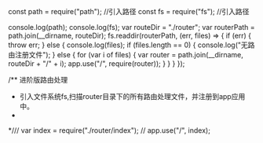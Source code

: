 const path = require("path"); //引入路径
const fs = require("fs"); //引入路径

console.log(path);
console.log(fs);
var routeDir = "./router";
var routerPath = path.join(__dirname, routeDir);
fs.readdir(routerPath, (err, files) => {
    if (err) {
        throw err;
    } else {
        console.log(files);
        if (files.length == 0) {
            console.log("无路由注册文件");
        } else {
            for (var i of files) {
                var router = path.join(__dirname, routeDir + "/" + i);
                app.use("/", require(router));
            }
        }
    }
});



/** 进阶版路由处理 
 * 引入文件系统fs,扫描router目录下的所有路由处理文件，并注册到app应用中。
 * 
 */// var index = require("./router/index");
// app.use("/", index);

